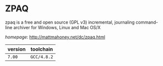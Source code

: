 # ZPAQ

zpaq is a free and open source (GPL v3) incremental,  journaling command-line archiver for Windows, Linux and Mac OS/X

*homepage*: <http://mattmahoney.net/dc/zpaq.html>

version | toolchain
--------|----------
``7.00`` | ``GCC/4.8.2``
